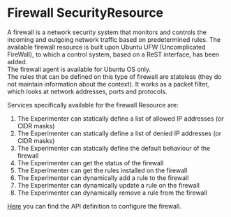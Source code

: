 # Firewall SecurityResource
A firewall is a network security system that monitors and controls the incoming and outgoing
network traffic based on predetermined rules.
The available firewall resource is built upon Ubuntu UFW (Uncomplicated FireWall), to which a
control system, based on a ReST interface, has been added.  
The firewall agent is available for Ubuntu OS only.  
The rules that can be defined on this type of firewall are stateless (they do not maintain
information about the context). It works as a packet filter, which looks at network addresses,
ports and protocols.  

Services specifically available for the firewall Resource are:

1. The Experimenter can statically define a list of allowed IP addresses (or CIDR masks)
2. The Experimenter can statically define a list of denied IP addresses (or CIDR masks)
3. The Experimenter can statically define the default behaviour of the firewall  
4. The Experimenter can get the status of the firewall
5. The Experimenter can get the rules installed on the firewall
6. The Experimenter can dynamically add a rule to the firewall
7. The Experimenter can dynamically update a rule on the firewall
8. The Experimenter can dynamically remove a rule from the firewall

[Here][fw-api] you can find the API definition to configure the firewall.

[fw-api]: etc/firewall.adoc
